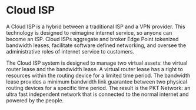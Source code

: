 # Cloud ISP
A Cloud ISP is a hybrid between a traditional ISP and a VPN provider. This technology is designed to reimagine internet service, so anyone can become an ISP. Cloud ISPs aggregate and broker Edge Point tokenized bandwidth leases, facilitate software defined networking, and oversee the administrative roles of internet service to customers. 

The Cloud ISP system is designed to manage two virtual assets: the virtual router lease and the bandwidth lease. A virtual router lease has a right to resources within the routing device for a limited time period. The bandwidth lease provides a minimum bandwidth link guarantee between two physical routing devices for a specific time period. The result is the PKT Network: an ultra fast independent network that is connected to the normal internet and powered by the people.
